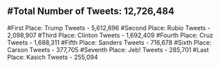 #Total Number of Tweets: 12,726,484 
---
#First Place: Trump Tweets - 5,612,696
#Second Place: Rubio Tweets - 2,098,907
#Third Place: Clinton Tweets - 1,692,409
#Fourth Place: Cruz Tweets - 1,688,311
#Fifth Place: Sanders Tweets - 716,678
#Sixth Place: Carson Tweets - 377,705
#Seventh Place: Jeb! Tweets - 285,701
#Last Place: Kasich Tweets - 255,094
